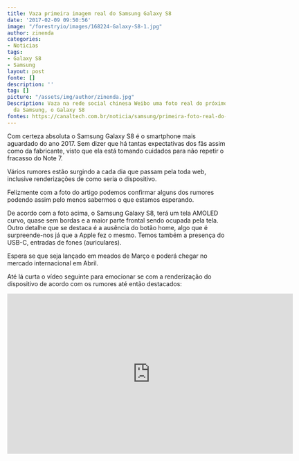 ```yaml
---
title: Vaza primeira imagem real do Samsung Galaxy S8
date: '2017-02-09 09:50:56'
image: "/forestryio/images/168224-Galaxy-S8-1.jpg"
author: zinenda
categories:
- Noticias
tags:
- Galaxy S8
- Samsung
layout: post
fonte: []
description: ''
tag: []
picture: "/assets/img/author/zinenda.jpg"
Description: Vaza na rede social chinesa Weibo uma foto real do próximo top de linha
  da Samsung, o Galaxy S8
fontes: https://canaltech.com.br/noticia/samsung/primeira-foto-real-do-galaxy-s8-vaza-em-rede-social-chinesa-88810/
---
```

Com certeza absoluta o Samsung Galaxy S8 é o smartphone mais aguardado do ano 2017\. Sem dizer que há tantas expectativas dos fãs assim como da fabricante, visto que ela está tomando cuidados para não repetir o fracasso do Note 7.

Vários rumores estão surgindo a cada dia que passam pela toda web, inclusive renderizações de como seria o dispositivo.

Felizmente com a foto do artigo podemos confirmar alguns dos rumores podendo assim pelo menos sabermos o que estamos esperando.

De acordo com a foto acima, o Samsung Galaxy S8, terá um tela AMOLED curvo, quase sem bordas e a maior parte frontal sendo ocupada pela tela. Outro detalhe que se destaca é a ausência do botão home, algo que é surpreende-nos já que a Apple fez o mesmo. Temos também a presença do USB-C, entradas de fones (auriculares).

Espera se que seja lançado em meados de Março e poderá chegar no mercado internacional em Abril.

Até lá curta o vídeo seguinte para emocionar se com a renderização do dispositivo de acordo com os rumores até então destacados:

<iframe width="660" height="371" src="https://www.youtube.com/embed/9JCXK5zApYY?ecver=1" frameborder="0" allowfullscreen></iframe>